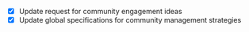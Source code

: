 - [x] Update request for community engagement ideas
- [x] Update global specifications for community management strategies

